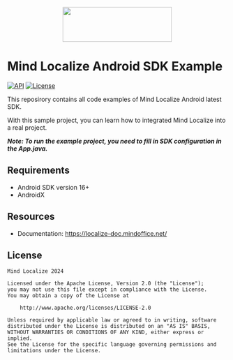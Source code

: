 [<p align="center"><img src="https://localize.mindoffice.net/website/public/logo/logo.svg" data-canonical-src="https://localize.mindoffice.net/website/public/logo/logo.svg" width="250" height="80" align="center"/></p>](https://localize-console.mindoffice.net/)

# Mind Localize Android SDK Example

[![API](https://img.shields.io/badge/MinSdk-16%2B-brightgreen.svg?style=flat)](https://android-arsenal.com/api?level=16) [![License](https://img.shields.io/badge/License%20-Apache%202-337ab7.svg)](https://www.apache.org/licenses/LICENSE-2.0)

This reposirory contains all code examples of Mind Localize Android latest SDK.

With this sample project, you can learn how to integrated Mind Localize into a real project.

**_Note: To run the example project, you need to fill in SDK configuration in the App.java._**

## Requirements

- Android SDK version 16+
- AndroidX

## Resources

- Documentation: https://localize-doc.mindoffice.net/

## License

```
Mind Localize 2024

Licensed under the Apache License, Version 2.0 (the "License");
you may not use this file except in compliance with the License.
You may obtain a copy of the License at

    http://www.apache.org/licenses/LICENSE-2.0

Unless required by applicable law or agreed to in writing, software
distributed under the License is distributed on an "AS IS" BASIS,
WITHOUT WARRANTIES OR CONDITIONS OF ANY KIND, either express or implied.
See the License for the specific language governing permissions and
limitations under the License.
```
